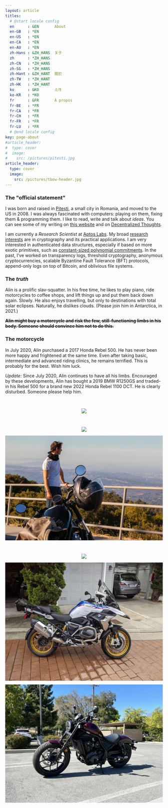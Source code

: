 ```yaml
---
layout: article
titles:
  # @start locale config
  en      : &EN       About
  en-GB   : *EN
  en-US   : *EN
  en-CA   : *EN
  en-AU   : *EN
  zh-Hans : &ZH_HANS  关于
  zh      : *ZH_HANS
  zh-CN   : *ZH_HANS
  zh-SG   : *ZH_HANS
  zh-Hant : &ZH_HANT  關於
  zh-TW   : *ZH_HANT
  zh-HK   : *ZH_HANT
  ko      : &KO       소개
  ko-KR   : *KO
  fr      : &FR       À propos
  fr-BE   : *FR
  fr-CA   : *FR
  fr-CH   : *FR
  fr-FR   : *FR
  fr-LU   : *FR
  # @end locale config
key: page-about
#article_header:
#  type: cover
#  image:
#    src: /pictures/pitesti.jpg
article_header:
  type: cover
  image:
    src: /pictures/tbow-header.jpg
---
```


<style>
  .swiper-demo {
    height: 600px;
  }
  .swiper-demo .swiper__slide {
    display: flex;
    align-items: center;
    justify-content: center;
    font-size: 3rem;
    color: #fff;
  }
</style>

<!-- See notes here about HTML blocks: https://kramdown.gettalong.org/syntax.html#html-blocks -->

### The "official statement"

<!-- ![](/pictures/tbow-th.jpg){: .align-right} -->

I was born and raised in [Pitești](https://en.wikipedia.org/wiki/Pitesti), a small city in Romania, and moved to the US in 2008.
I was always fascinated with computers: playing on them, fixing them & programming them.
I like to read, write and talk about _ideas_.
You can see some of my writing on [this website](/archive.html) and on [Decentralized Thoughts](https://decentralizedthoughts.github.io/about-alin).

I am currently a _Research Scientist_ at [Aptos Labs](https://aptoslabs.com).
My broad [research interests](/papers.html) are in cryptography and its practical applications. 
I am very interested in authenticated data structures, especially if based on more exotic primitives, such as [constant-sized polynomial commitments](/2020/05/06/kzg-polynomial-commitments.html). 
In the past, I’ve worked on transparency logs, threshold cryptography, anonymous cryptocurrencies, scalable Byzantine Fault Tolerance (BFT) protocols, append-only logs on top of Bitcoin, and oblivious file systems.

### The _truth_

Alin is a prolific slav-squatter. 
In his free time, he likes to play piano, ride motorcycles to coffee shops, and lift things up and put them back down again.
Slowly.
He also enjoys travelling, but only to destinations with total solar eclipses.
Naturally, he dislikes clouds.
(Please join him in Antarctica, in 2021.)

<strike><b>Alin might buy a motorcycle and risk the few, still-functioning limbs in his body.
Someone should convince him not to do this.</b></strike>

### The motorcycle

In July 2020, Alin purchased a 2017 Honda Rebel 500.
He has never been more happy and frightened at the same time.
Even after taking basic, intermediate and advanced riding clinics, he remains terrified.
This is probably for the best.
Wish him luck.

_Update:_ Since July 2020, Alin continues to have all his limbs.
Encouraged by these developments, Alin has bought a 2019 BMW R1250GS and traded-in his Rebel 500 for a brand new 2022 Honda Rebel 1100 DCT.
He is clearly disturbed.
Someone please help him.

<!--
To deal with his predisposition towards death, Alin has been doing several things:

 1. Taking motorcycle courses:
    * In June 2020, he passed the Motorcycle Safety Foundation's Basic Rider Course
    - In Novemeber 2020, he passed Total Control Training's Intermediate Riding Clinic
 2. Practicing deliberately, carefully increasing his area of competence.
 2. Watching [after-crash reviews by "Dan Dan The Fireman"](https://www.youtube.com/watch?v=YkRV5Q4sb8c&ab_channel=DanDanTheFireman), to learn from others' mistakes.
    - **WARNING:** Watching such videos before you take a motorcycle safety course can be terrifying and will likely prevent you from ever getting on a motorcycle. 
    - Most of the accidents in the video are caused by the motorcyclist's inability to **take responsibility** for their own safety.
    - That personal responsibility is taught in rider courses (such as the ones above) and by other motorcyclists.
    - At the same time, one must recognize that no amount of personal responsibility will make motorcycles (or cars) completely safe.
-->

<div class="swiper swiper-demo">
 <div class="swiper__wrapper">
  <div class="swiper__slide"><a href="/pictures/rebel-500.jpg"><img src="/pictures/rebel-500.jpg" /></a></div>
  <div class="swiper__slide"><a href="/pictures/rebel-500.jpg"><img src="/pictures/rebel-500-wet.jpg" /></a></div>
  <div class="swiper__slide"><a href="/pictures/rebel-500.jpg"><img src="/pictures/rebel-500-vista-point.jpg" /></a></div>
  <div class="swiper__slide"><a href="/pictures/r1250gs-freshly-bought.jpg"><img src="/pictures/r1250gs-freshly-bought.jpg" /></a></div>
  <div class="swiper__slide"><a href="/pictures/r1250gs.jpg"><img src="/pictures/r1250gs.jpg" /></a></div>
  <div class="swiper__slide"><a href="/pictures/rebel-1100-jjlake.jpg"><img src="/pictures/rebel-1100-jjlake.jpg" /></a></div>
 </div>
 <div class="swiper__button swiper__button--prev fas fa-chevron-left"></div>
 <div class="swiper__button swiper__button--next fas fa-chevron-right"></div>
</div>

<script>
  {%- include scripts/lib/swiper.js -%}
  var SOURCES = window.TEXT_VARIABLES.sources;
  window.Lazyload.js(SOURCES.jquery, function() {
  $('.swiper-demo').swiper();
  });
</script>
